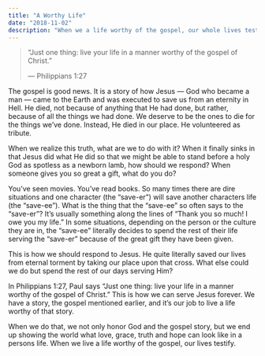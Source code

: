 ```yaml
---
title: "A Worthy Life"
date: "2018-11-02"
description: "When we a life worthy of the gospel, our whole lives testify."
---
```


> “Just one thing: live your life in a manner worthy of the gospel of Christ.”
>
> — Philippians 1:27

The gospel is good news. It is a story of how Jesus — God who became a man — came to the Earth and was executed to save us from an eternity in Hell. He died, not because of anything that He had done, but rather, because of all the things we had done. We deserve to be the ones to die for the things we’ve done. Instead, He died in our place. He volunteered as tribute.

When we realize this truth, what are we to do with it? When it finally sinks in that Jesus did what He did so that we might be able to stand before a holy God as spotless as a newborn lamb, how should we respond? When someone gives you so great a gift, what do you do?

You’ve seen movies. You’ve read books. So many times there are dire situations and one character (the “save-er”) will save another characters life (the “save-ee”). What is the thing that the “save-ee” so often says to the “save-er”? It’s usually something along the lines of “Thank you so much! I owe you my life.” In some situations, depending on the person or the culture they are in, the “save-ee” literally decides to spend the rest of their life serving the “save-er” because of the great gift they have been given.

This is how we should respond to Jesus. He quite literally saved our lives from eternal torment by taking our place upon that cross. What else could we do but spend the rest of our days serving Him?

In Philippians 1:27, Paul says “Just one thing: live your life in a manner worthy of the gospel of Christ.” This is how we can serve Jesus forever. We have a story, the gospel mentioned earlier, and it’s our job to live a life worthy of that story.

When we do that, we not only honor God and the gospel story, but we end up showing the world what love, grace, truth and hope can look like in a persons life. When we live a life worthy of the gospel, our lives testify.
